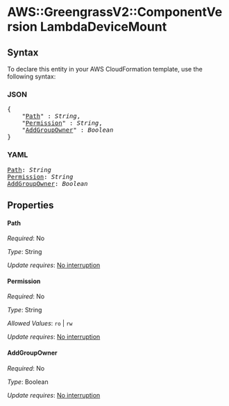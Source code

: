 # AWS::GreengrassV2::ComponentVersion LambdaDeviceMount

## Syntax

To declare this entity in your AWS CloudFormation template, use the following syntax:

### JSON

<pre>
{
    "<a href="#path" title="Path">Path</a>" : <i>String</i>,
    "<a href="#permission" title="Permission">Permission</a>" : <i>String</i>,
    "<a href="#addgroupowner" title="AddGroupOwner">AddGroupOwner</a>" : <i>Boolean</i>
}
</pre>

### YAML

<pre>
<a href="#path" title="Path">Path</a>: <i>String</i>
<a href="#permission" title="Permission">Permission</a>: <i>String</i>
<a href="#addgroupowner" title="AddGroupOwner">AddGroupOwner</a>: <i>Boolean</i>
</pre>

## Properties

#### Path

_Required_: No

_Type_: String

_Update requires_: [No interruption](https://docs.aws.amazon.com/AWSCloudFormation/latest/UserGuide/using-cfn-updating-stacks-update-behaviors.html#update-no-interrupt)

#### Permission

_Required_: No

_Type_: String

_Allowed Values_: <code>ro</code> | <code>rw</code>

_Update requires_: [No interruption](https://docs.aws.amazon.com/AWSCloudFormation/latest/UserGuide/using-cfn-updating-stacks-update-behaviors.html#update-no-interrupt)

#### AddGroupOwner

_Required_: No

_Type_: Boolean

_Update requires_: [No interruption](https://docs.aws.amazon.com/AWSCloudFormation/latest/UserGuide/using-cfn-updating-stacks-update-behaviors.html#update-no-interrupt)
